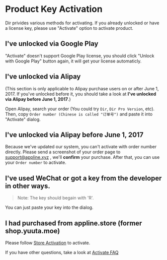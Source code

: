 # Product Key Activation

Dir privides various methods for activating. If you already unlocked or have a license key, please use "Activate" option to activate product.

## I've unlocked via Google Play
"Activate" doesn't support Google Play license, you should click "Unlock with Google Play" button again, it will get your license automaticly.

## I've unlocked via Alipay
(This section is only applicable to Alipay purchase users on or after June 1, 2017. If you've unlocked before it, you should take a look at **I've unlocked via Alipay before June 1, 2017**.)

Open Alipay, search your order (You could try `Dir`, `Dir Pro Version`, etc). Then, copy `Order number (Chinese is called "订单号")` and paste it into "Activate" dialog.

## I've unlocked via Alipay before June 1, 2017
Because we've updated our system, you can't activate with order number directly. Please send a screenshot of your order page to [support@appline.xyz](support@appline.xyz) , we'll **confirm** your purchase. After that, you can use your `Order number` to activate.

## I've used WeChat or got a key from the developer in other ways.
> Note: The key should begain with 'R'.

You can just paste your key into the dialog.

## I had purchased from appline.store (former shop.yuuta.moe)
Please follow [Store Activation](/activate-store) to activate.

If you have other questions, take a look at [Activate FAQ](/activate-faq)
